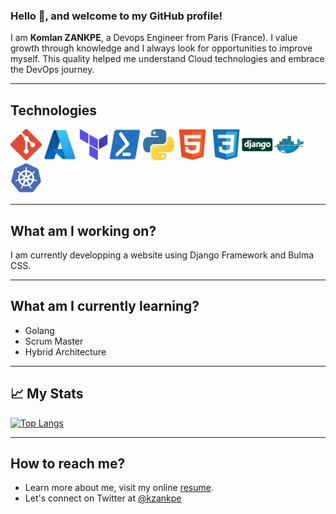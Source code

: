 ### Hello 👋, and welcome to my GitHub profile!

I am **Komlan ZANKPE**, a Devops Engineer from Paris (France). I value growth through knowledge and I always look for opportunities to improve myself.
This quality helped me understand Cloud technologies and embrace the DevOps journey. 


---

## Technologies


<img src="./assets/git.svg" alt="Git Logo" width="50" height="50"/> <img src="./assets/azure.svg" alt="Azure Logo" width="50" height="50"/> <img src="./assets/terraform.svg" alt="Terraform Logo" width="50" height="50"/><img src="./assets/PowerShell.svg" alt="Powershell Logo" width="50" height="50"/> <img src="./assets/python.svg" alt="Python Logo" width="50" height="50"/> <img src="./assets/html5-original.svg" alt="HTML Logo" width="50" height="50"/> <img src="./assets/css3-original.svg" alt="CSS Logo" width="50" height="50"/><img src="./assets/django.svg" alt="Django Logo" width="50" height="50"/><img src="./assets/docker-original.svg" alt="Docker Logo" width="50" height="50"/><img src="./assets/kubernetes-plain.svg" alt="Kubernetes Logo" width="50" height="50"/>

---

## What am I working on?

I am currently developping a website using Django Framework and Bulma CSS.

---

## What am I currently learning?

- Golang
- Scrum Master
- Hybrid Architecture
---
## &#x1f4c8; My Stats

[![Top Langs](https://github-readme-stats.vercel.app/api/top-langs/?username=kzankpe&layout=compact&theme=tokyonight)](https://github.com/kzankpe)

---

## How to reach me?

- Learn more about me, visit my online [resume](https://www.kzankpe.com).
- Let's connect on Twitter at [@kzankpe](https://twitter.com/kzankpe)
